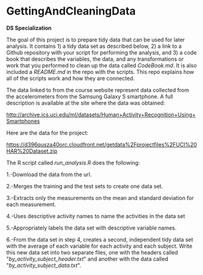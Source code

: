 # GettingAndCleaningData

**DS Specialization**

The goal of this project is to prepare tidy data that can be used for later analysis. It contains 1) a tidy data set as described below, 2) a link to a Github repository with your script for performing the analysis, and 3) a code book that describes the variables, the data, and any transformations or work that you performed to clean up the data called *CodeBook.md*. It is also included a *README.md* in the repo with the scripts. This repo explains how all of the scripts work and how they are connected.

The data linked to from the course website represent data collected from the accelerometers from the Samsung Galaxy S smartphone. A full description is available at the site where the data was obtained:

<http://archive.ics.uci.edu/ml/datasets/Human+Activity+Recognition+Using+Smartphones>

Here are the data for the project:

<https://d396qusza40orc.cloudfront.net/getdata%2Fprojectfiles%2FUCI%20HAR%20Dataset.zip>

The R script called *run_analysis.R* does the following:

1.-Download the data from the url.

2.-Merges the training and the test sets to create one data set.

3.-Extracts only the measurements on the mean and standard deviation for each measurement.

4.-Uses descriptive activity names to name the activities in the data set

5.-Appropriately labels the data set with descriptive variable names.

6.-From the data set in step 4, creates a second, independent tidy data set with the average of each variable for each activity and each subject. Write this new data set into two separate files, one with the headers called "*by_activity_subject_header.txt*" and another with the data called "*by_activity_subject_data.txt*".
